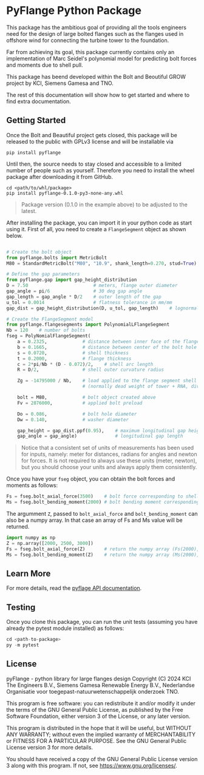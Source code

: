 PyFlange Python Package
=========================================================================

This package has the ambitious goal of providing all the tools engineers 
need for the design of large bolted flanges such as the flanges used in
offshore wind for connecting the turbine tower to the foundation.

Far from achieving its goal, this package currently contains only an
implementation of Marc Seidel's polynomial model for predicting bolt
forces and moments due to shell pull.

This package has beend developed within the Bolt and Beoutiful GROW
project by KCI, Siemens Gamesa and TNO.

The rest of this documentation will show how to get started and where to
find extra documentation.


Getting Started
-------------------------------------------------------------------------
Once the Bolt and Beautiful project gets closed, this package will be
released to the public with GPLv3 license and will be installable via

```
pip install pyflange
```

Until then, the source needs to stay closed and accessible to a limited
number of people such as yourself. Therefore you need to install the
wheel package after downloading it from GitHub.

```
cd <path/to/whl/package>
pip install pyflange-0.1.0-py3-none-any.whl
```

> Package version (0.1.0 in the example above) to be adjusted to the latest.

After installing the package, you can import it in your python code as start
using it. First of all, you need to create a `FlangeSegment` object as shown
below.

``` python

# Create the bolt object
from pyflange.bolts import MetricBolt
M80 = StandardMetricBolt("M80", "10.9", shank_length=0.270, stud=True)

# Define the gap parameters
from pyflange.gap import gap_height_distribution
D = 7.50                        # meters, flange outer diameter
gap_angle = pi/6                # 30 deg gap angle
gap_length = gap_angle * D/2    # outer length of the gap
u_tol = 0.0014                  # flatness tolerance in mm/mm
gap_dist = gap_height_distribution(D, u_tol, gap_length)    # lognormal distribution

# Create the FlangeSegment model
from pyflange.flangesegments import PolynomialLFlangeSegment
Nb = 120    # number of bolts
fseg = PolyNomialFlangeSegment(
    a = 0.2325,             # distance between inner face of the flange and center of the bolt hole
    b = 0.1665,             # distance between center of the bolt hole and center-line of the shell
    s = 0.0720,             # shell thickness
    t = 0.2000,             # flange thickness
    c = 2*pi/Nb * (D - 0.072)/2,    # shell arc length
    R = D/2,                # shell outer curvature radius

    Zg = -14795000 / Nb,    # load applied to the flange segment shell at rest
                            # (normally dead weight of tower + RNA, divided by the number of bolts)

    bolt = M80,             # bolt object created above
    Fv = 2876000,           # applied bolt preload

    Do = 0.086,             # bolt hole diameter
    Dw = 0.140,             # washer diameter

    gap_height = gap_dist.ppf(0.95),    # maximum longitudinal gap height, 95% quantile
    gap_angle = gap_angle)              # longitudinal gap length
```

> Notice that a consistent set of units of measurements has been used for inputs, namely:
> meter for distances, radians for angles and newton for forces. It is not required to
> always use these units (meter, newton), but you should choose your units and always
> apply them consistently.

Once you have your `fseg` object, you can obtain the bolt forces and moments as follows:

``` python
Fs = fseg.bolt_axial_force(3500)    # bolt force corresponding to shell pull Z = 3500 N
Ms = fseg.bolt_bending_moment(2000) # bolt bending moment corresponding to shell pull Z = 2000 N
```

The argumment `Z`, passed to `bolt_axial_force` and `bolt_bending_moment` can also be a
numpy array. In that case an array of Fs and Ms value will be returned.

``` python
import numpy as np
Z = np.array([2000, 2500, 3000])
Fs = fseg.bolt_axial_force(Z)       # return the numpy array (Fs(2000), Fs(2500), Fs(3000))
Ms = fseg.bolt_bending_moment(Z)    # return the numpy array (Ms(2000), Ms(2500), Ms(3000))
```



Learn More
-------------------------------------------------------------------------

For more details, read the [pyflage API documentation](https://kcibv.github.io/pyflange-docs/). 



Testing
-------------------------------------------------------------------------

Once you clone this package, you can run the unit tests (assuming you
have already the pytest module installed) as follows:

``` python
cd <path-to-package>
py -m pytest
```



License
-------------------------------------------------------------------------
pyFlange - python library for large flanges design
Copyright (C) 2024  KCI The Engineers B.V.,
                    Siemens Gamesa Renewable Energy B.V.,
                    Nederlandse Organisatie voor toegepast-natuurwetenschappelijk onderzoek TNO.

This program is free software: you can redistribute it and/or modify
it under the terms of the GNU General Public License, as published by
the Free Software Foundation, either version 3 of the License, or any
later version.

This program is distributed in the hope that it will be useful,
but WITHOUT ANY WARRANTY; without even the implied warranty of
MERCHANTABILITY or FITNESS FOR A PARTICULAR PURPOSE.  See the
GNU General Public License version 3 for more details.

You should have received a copy of the GNU General Public License
version 3 along with this program.  If not, see <https://www.gnu.org/licenses/>.


